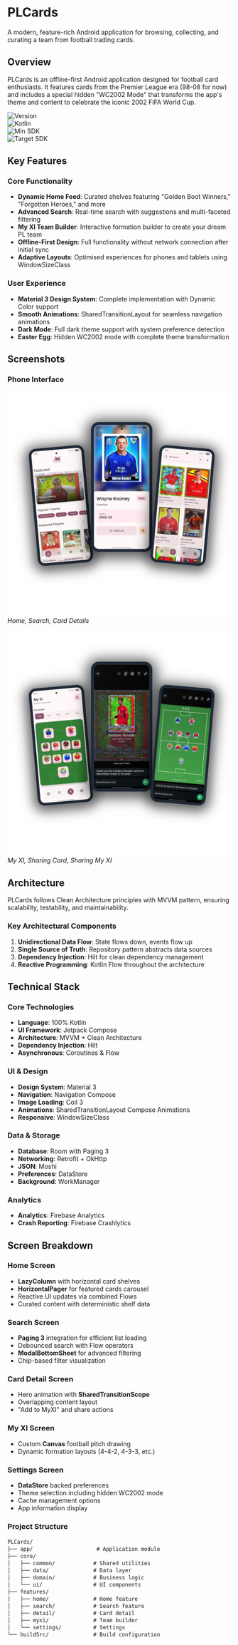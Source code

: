 # PLCards

A modern, feature-rich Android application for browsing, collecting, and curating a team from football trading cards.

## Overview

PLCards is an offline-first Android application designed for football card enthusiasts. It features cards from the Premier League era (98-08 for now) and includes a special hidden "WC2002 Mode" that transforms the app's theme and content to celebrate the iconic 2002 FIFA World Cup.

![Version](https://img.shields.io/badge/version-1.0.0-blue.svg)  
![Kotlin](https://img.shields.io/badge/Kotlin-100%25-blueviolet.svg)  
![Min SDK](https://img.shields.io/badge/minSdk-24-green.svg)  
![Target SDK](https://img.shields.io/badge/targetSdk-35-green.svg)

## Key Features

### Core Functionality

- **Dynamic Home Feed**: Curated shelves featuring "Golden Boot Winners," "Forgotten Heroes," and more
- **Advanced Search**: Real-time search with suggestions and multi-faceted filtering
- **My XI Team Builder**: Interactive formation builder to create your dream PL team
- **Offline-First Design**: Full functionality without network connection after initial sync
- **Adaptive Layouts**: Optimised experiences for phones and tablets using WindowSizeClass

### User Experience

- **Material 3 Design System**: Complete implementation with Dynamic Color support
- **Smooth Animations**: SharedTransitionLayout for seamless navigation animations
- **Dark Mode**: Full dark theme support with system preference detection
- **Easter Egg**: Hidden WC2002 mode with complete theme transformation

## Screenshots

### Phone Interface

![Screenshots 1](screenshots/screens1.png)  
*Home, Search, Card Details*

![Screenshots 2](screenshots/screens2.png)  
*My XI, Sharing Card, Sharing My XI*


## Architecture

PLCards follows Clean Architecture principles with MVVM pattern, ensuring scalability, testability, and maintainability.

### Key Architectural Components

1. **Unidirectional Data Flow**: State flows down, events flow up
2. **Single Source of Truth**: Repository pattern abstracts data sources
3. **Dependency Injection**: Hilt for clean dependency management
4. **Reactive Programming**: Kotlin Flow throughout the architecture

## Technical Stack

### Core Technologies
- **Language**: 100% Kotlin
- **UI Framework**: Jetpack Compose
- **Architecture**: MVVM + Clean Architecture
- **Dependency Injection**: Hilt
- **Asynchronous**: Coroutines & Flow

### UI & Design
- **Design System**: Material 3
- **Navigation**: Navigation Compose
- **Image Loading**: Coil 3
- **Animations**: SharedTransitionLayout Compose Animations
- **Responsive**: WindowSizeClass

### Data & Storage
- **Database**: Room with Paging 3
- **Networking**: Retrofit + OkHttp
- **JSON**: Moshi
- **Preferences**: DataStore
- **Background**: WorkManager

### Analytics
- **Analytics**: Firebase Analytics
- **Crash Reporting**: Firebase Crashlytics

## Screen Breakdown

### Home Screen
- **LazyColumn** with horizontal card shelves
- **HorizontalPager** for featured cards carousel
- Reactive UI updates via combined Flows
- Curated content with deterministic shelf data

### Search Screen
- **Paging 3** integration for efficient list loading
- Debounced search with Flow operators
- **ModalBottomSheet** for advanced filtering
- Chip-based filter visualization

### Card Detail Screen
- Hero animation with **SharedTransitionScope**
- Overlapping content layout
- "Add to MyXI" and share actions

### My XI Screen
- Custom **Canvas** football pitch drawing
- Dynamic formation layouts (4-4-2, 4-3-3, etc.)

### Settings Screen
- **DataStore** backed preferences
- Theme selection including hidden WC2002 mode
- Cache management options
- App information display

### Project Structure
```  
PLCards/  
├── app/                    # Application module  
├── core/  
│   ├── common/            # Shared utilities  
│   ├── data/              # Data layer  
│   ├── domain/            # Business logic  
│   └── ui/                # UI components  
├── features/  
│   ├── home/              # Home feature  
│   ├── search/            # Search feature  
│   ├── detail/            # Card detail  
│   ├── myxi/              # Team builder  
│   └── settings/          # Settings  
└── buildSrc/              # Build configuration  
```
